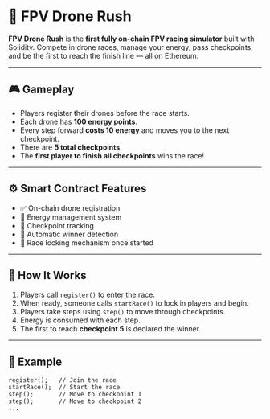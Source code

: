 # 🚀 FPV Drone Rush   
     
**FPV Drone Rush** is the **first fully on-chain FPV racing simulator** built with Solidity. Compete in drone races, manage your energy, pass checkpoints, and be the first to reach the finish line — all on Ethereum.
    
---     
  
## 🎮 Gameplay      
  
- Players register their drones before the race starts.  
- Each drone has **100 energy points**.    
- Every step forward **costs 10 energy** and moves you to the next checkpoint.   
- There are **5 total checkpoints**.  
- The **first player to finish all checkpoints** wins the race!   
        
---  
  
## ⚙️ Smart Contract Features  

- ✅ On-chain drone registration   
- 🔋 Energy management system  
- 🏁 Checkpoint tracking      
- 👑 Automatic winner detection
- 🛑 Race locking mechanism once started 
 
---    
     
## 🧠 How It Works

1. Players call `register()` to enter the race.
2. When ready, someone calls `startRace()` to lock in players and begin.   
3. Players take steps using `step()` to move through checkpoints.
4. Energy is consumed with each step.
5. The first to reach **checkpoint 5** is declared the winner.

---   

## 🧪 Example

```solidity
register();   // Join the race
startRace();  // Start the race
step();       // Move to checkpoint 1
step();       // Move to checkpoint 2
...
